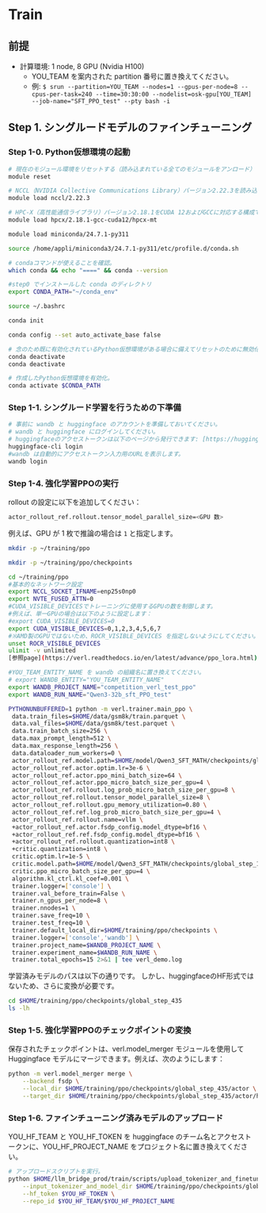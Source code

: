 # Train

## 前提

* 計算環境:  1 node, 8 GPU (Nvidia H100)
  * YOU_TEAM を案内された partition 番号に置き換えてください。
  * 例: `$ srun --partition=YOU_TEAM --nodes=1 --gpus-per-node=8 --cpus-per-task=240 --time=30:30:00 --nodelist=osk-gpu[YOU_TEAM] --job-name="SFT_PPO_test" --pty bash -i`



## Step 1. シングルードモデルのファインチューニング

### Step 1-0.  Python仮想環境の起動

``` sh
# 現在のモジュール環境をリセットする（読み込まれている全てのモジュールをアンロード）
module reset

# NCCL（NVIDIA Collective Communications Library）バージョン2.22.3を読み込む
module load nccl/2.22.3

# HPC-X（高性能通信ライブラリ）バージョン2.18.1をCUDA 12およびGCCに対応する構成で読み込む
module load hpcx/2.18.1-gcc-cuda12/hpcx-mt

module load miniconda/24.7.1-py311

source /home/appli/miniconda3/24.7.1-py311/etc/profile.d/conda.sh

# condaコマンドが使えることを確認。
which conda && echo "====" && conda --version

#step0 でインストールした conda のディレクトリ
export CONDA_PATH="~/conda_env"

source ~/.bashrc

conda init

conda config --set auto_activate_base false

# 念のため既に有効化されているPython仮想環境がある場合に備えてリセットのために無効化する。
conda deactivate
conda deactivate

# 作成したPython仮想環境を有効化。
conda activate $CONDA_PATH

```

### Step 1-1. シングルード学習を行うための下準備
``` sh
# 事前に wandb と huggingface のアカウントを準備しておいてください。
# wandb と huggingface にログインしてください。
# huggingfaceのアクセストークンは以下のページから発行できます: [https://huggingface.co/settings/tokens](https://huggingface.co/settings/tokens)
huggingface-cli login
#wandb は自動的にアクセストークン入力用のURLを表示します。
wandb login
```

### Step 1-4. 強化学習PPOの実行

rollout の設定に以下を追加してください：

```sh
actor_rollout_ref.rollout.tensor_model_parallel_size=<GPU 数>
```

例えば、GPU が 1 枚で推論の場合は `1` と指定します。

``` sh
mkdir -p ~/training/ppo

mkdir -p ~/training/ppo/checkpoints

cd ~/training/ppo
#基本的なネットワーク設定
export NCCL_SOCKET_IFNAME=enp25s0np0
export NVTE_FUSED_ATTN=0
#CUDA_VISIBLE_DEVICESでトレーニングに使用するGPUの数を制御します。
#例えば、単一GPUの場合は以下のように設定します：
#export CUDA_VISIBLE_DEVICES=0
export CUDA_VISIBLE_DEVICES=0,1,2,3,4,5,6,7
#※AMD製のGPUではないため、ROCR_VISIBLE_DEVICES を指定しないようにしてください。指定するとエラーになります。
unset ROCR_VISIBLE_DEVICES
ulimit -v unlimited
[参照page](https://verl.readthedocs.io/en/latest/advance/ppo_lora.html) ここにqwen2.5をrlしている

#YOU_TEAM_ENTITY_NAME を wandb の組織名に置き換えてください。
# export WANDB_ENTITY="YOU_TEAM_ENTITY_NAME"
export WANDB_PROJECT_NAME="competition_verl_test_ppo"
export WANDB_RUN_NAME="Qwen3-32b_sft_PPO_test"

PYTHONUNBUFFERED=1 python -m verl.trainer.main_ppo \
 data.train_files=$HOME/data/gsm8k/train.parquet \
 data.val_files=$HOME/data/gsm8k/test.parquet \
 data.train_batch_size=256 \
 data.max_prompt_length=512 \
 data.max_response_length=256 \
 data.dataloader_num_workers=0 \
 actor_rollout_ref.model.path=$HOME/model/Qwen3_SFT_MATH/checkpoints/global_step_116/huggingface \
 actor_rollout_ref.actor.optim.lr=3e-6 \
 actor_rollout_ref.actor.ppo_mini_batch_size=64 \
 actor_rollout_ref.actor.ppo_micro_batch_size_per_gpu=4 \
 actor_rollout_ref.rollout.log_prob_micro_batch_size_per_gpu=8 \
 actor_rollout_ref.rollout.tensor_model_parallel_size=8 \
 actor_rollout_ref.rollout.gpu_memory_utilization=0.80 \
 actor_rollout_ref.ref.log_prob_micro_batch_size_per_gpu=4 \
 actor_rollout_ref.rollout.name=vllm \
 +actor_rollout_ref.actor.fsdp_config.model_dtype=bf16 \
 +actor_rollout_ref.ref.fsdp_config.model_dtype=bf16 \
 +actor_rollout_ref.rollout.quantization=int8 \
 +critic.quantization=int8 \
 critic.optim.lr=1e-5 \
 critic.model.path=$HOME/model/Qwen3_SFT_MATH/checkpoints/global_step_116/huggingface \
 critic.ppo_micro_batch_size_per_gpu=4 \
 algorithm.kl_ctrl.kl_coef=0.001 \
 trainer.logger=['console'] \
 trainer.val_before_train=False \
 trainer.n_gpus_per_node=8 \
 trainer.nnodes=1 \
 trainer.save_freq=10 \
 trainer.test_freq=10 \
 trainer.default_local_dir=$HOME/training/ppo/checkpoints \
 trainer.logger=['console','wandb'] \
 trainer.project_name=$WANDB_PROJECT_NAME \
 trainer.experiment_name=$WANDB_RUN_NAME \
 trainer.total_epochs=15 2>&1 | tee verl_demo.log


```
学習済みモデルのパスは以下の通りです。
しかし、huggingfaceのHF形式ではないため、さらに変換が必要です。
```sh
cd $HOME/training/ppo/checkpoints/global_step_435
ls -lh
```

### Step 1-5. 強化学習PPOのチェックポイントの変換

保存されたチェックポイントは、verl.model_merger モジュールを使用して Huggingface モデルにマージできます。例えば、次のようにします：
```sh
python -m verl.model_merger merge \
    --backend fsdp \
    --local_dir $HOME/training/ppo/checkpoints/global_step_435/actor \
    --target_dir $HOME/training/ppo/checkpoints/global_step_435/actor/huggingface
```

### Step 1-6. ファインチューニング済みモデルのアップロード
YOU_HF_TEAM と YOU_HF_TOKEN を huggingface のチーム名とアクセストークンに、YOU_HF_PROJECT_NAME をプロジェクト名に置き換えてください。

```sh
# アップロードスクリプトを実行。
python $HOME/llm_bridge_prod/train/scripts/upload_tokenizer_and_finetuned_model_to_huggingface_hub.py \
    --input_tokenizer_and_model_dir $HOME/training/ppo/checkpoints/global_step_435/actor/huggingface \
    --hf_token $YOU_HF_TOKEN \
    --repo_id $YOU_HF_TEAM/$YOU_HF_PROJECT_NAME
```